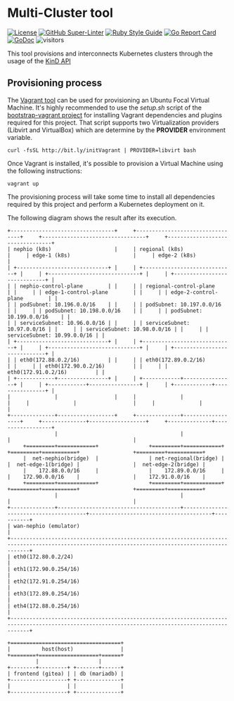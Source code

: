 # Multi-Cluster tool
<!-- markdown-link-check-disable-next-line -->
[![License](https://img.shields.io/badge/License-Apache%202.0-blue.svg)](https://opensource.org/licenses/Apache-2.0)
[![GitHub Super-Linter](https://github.com/electrocucaracha/multi-cluster/workflows/Lint%20Code%20Base/badge.svg)](https://github.com/marketplace/actions/super-linter)
[![Ruby Style Guide](https://img.shields.io/badge/code_style-rubocop-brightgreen.svg)](https://github.com/rubocop/rubocop)
[![Go Report Card](https://goreportcard.com/badge/github.com/electrocucaracha/multi-cluster)](https://goreportcard.com/report/github.com/electrocucaracha/multi-cluster)
[![GoDoc](https://godoc.org/github.com/electrocucaracha/multi-cluster?status.svg)](https://godoc.org/github.com/electrocucaracha/nephio-lab)
![visitors](https://visitor-badge.glitch.me/badge?page_id=electrocucaracha.multi-cluster)

This tool provisions and interconnects Kubernetes clusters through the usage of
the [KinD API][1]

## Provisioning process

The [Vagrant tool][2] can be used for provisioning an Ubuntu Focal
Virtual Machine. It's highly recommended to use the  *setup.sh* script
of the [bootstrap-vagrant project][3] for installing Vagrant
dependencies and plugins required for this project. That script
supports two Virtualization providers (Libvirt and VirtualBox) which
are determine by the **PROVIDER** environment variable.

    curl -fsSL http://bit.ly/initVagrant | PROVIDER=libvirt bash

Once Vagrant is installed, it's possible to provision a Virtual
Machine using the following instructions:

    vagrant up

The provisioning process will take some time to install all
dependencies required by this project and perform a Kubernetes
deployment on it.

The following diagram shows the result after its execution.

```text
+---------------------------------+     +---------------------------------+     +---------------------------------+     +---------------------------------+
| nephio (k8s)                    |     | regional (k8s)                  |     | edge-1 (k8s)                    |     | edge-2 (k8s)                    |
| +-----------------------------+ |     | +-----------------------------+ |     | +-----------------------------+ |     | +-----------------------------+ |
| | nephio-control-plane        | |     | | regional-control-plane      | |     | | edge-1-control-plane        | |     | | edge-2-control-plane        | |
| | podSubnet: 10.196.0.0/16    | |     | | podSubnet: 10.197.0.0/16    | |     | | podSubnet: 10.198.0.0/16    | |     | | podSubnet: 10.199.0.0/16    | |
| | serviceSubnet: 10.96.0.0/16 | |     | | serviceSubnet: 10.97.0.0/16 | |     | | serviceSubnet: 10.98.0.0/16 | |     | | serviceSubnet: 10.99.0.0/16 | |
| +-----------------------------+ |     | +-----------------------------+ |     | +-----------------------------+ |     | +-----------------------------+ |
| | eth0(172.88.0.2/16)         | |     | | eth0(172.89.0.2/16)         | |     | | eth0(172.90.0.2/16)         | |     | | eth0(172.91.0.2/16)         | |
| +------------+----------------+ |     | +------------+----------------+ |     | +------------+----------------+ |     | +------------+----------------+ |
|              |                  |     |              |                  |     |              |                  |     |              |                  |
+--------------+------------------+     +--------------+------------------+     +--------------+------------------+     +--------------+------------------+
               |                                       |                                       |                                       |
     +=========+============+                +=========+============+                +=========+===========+                 +=========+===========+
     |  net-nephio(bridge)  |                | net-regional(bridge) |                |  net-edge-1(bridge) |                 |  net-edge-2(bridge) |
     |    172.88.0.0/16     |                |    172.89.0.0/16     |                |    172.90.0.0/16    |                 |    172.91.0.0/16    |
     +=========+============+                +=========+============+                +=========+===========+                 +=========+===========+
               |                                       |                                       |                                       |
+--------------+---------------------------------------+---------------------------------------+---------------------------------------+-----------+
| wan-nephio (emulator)                                                                                                                            |
+--------------------------------------------------------------------------------------------------------------------------------------------------+
| eth0(172.80.0.2/24)                                                                                                                              |
| eth1(172.90.0.254/16)                                                                                                                            |
| eth2(172.91.0.254/16)                                                                                                                            |
| eth3(172.89.0.254/16)                                                                                                                            |
| eth4(172.88.0.254/16)                                                                                                                            |
+--------------------------------------------------------------------------------------------------------------------------------------------------+

+===================================+
|          host(host)               |
+========+===================+======+
         |                   |
+--------+---------+ +-------+------+
| frontend (gitea) | | db (mariadb) |
+------------------+ +--------------+
|                  | |              |
+------------------+ +--------------+
```

[1]: https://kind.sigs.k8s.io/
[2]: https://www.vagrantup.com/
[3]: https://github.com/electrocucaracha/bootstrap-vagrant
